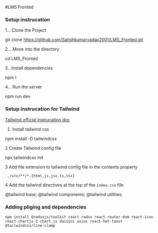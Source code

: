 #LMS Fronted

### Setup instrucation
1...  Clone the Project

git clone https://github.com/Satishkumaryadav2001/LMS_Fronted.git


2....Move into the directory

cd LMS_Fronted

3...Install dependencies

  npm i


4... Run the server

   npm run dev



### Setup instrucation for Tailwind

[Tailwind official instrucation doc](https://tailwindcss.com/docs/installation)

1. Install tailwind css

npm install -D tailwindcss

2 Create Tailwind config file

  npx tailwindcss init

3 Add file extension to tailwind config file in the contents property

     ./src/**/*.{html,js,jsx,ts,tsx}


4 Add the tailwind directives at the top of the `index.css` file

  @tailwind base;
  @tailwind components;
  @tailwind utilities;


### Adding pliging and dependencies

    npm install @reduxjs/toolkit react-redux react-router-dom react-icon react-chartjs-2 chart.js daisyui axios react-hot-toast @tailwindcss/line-clamp


